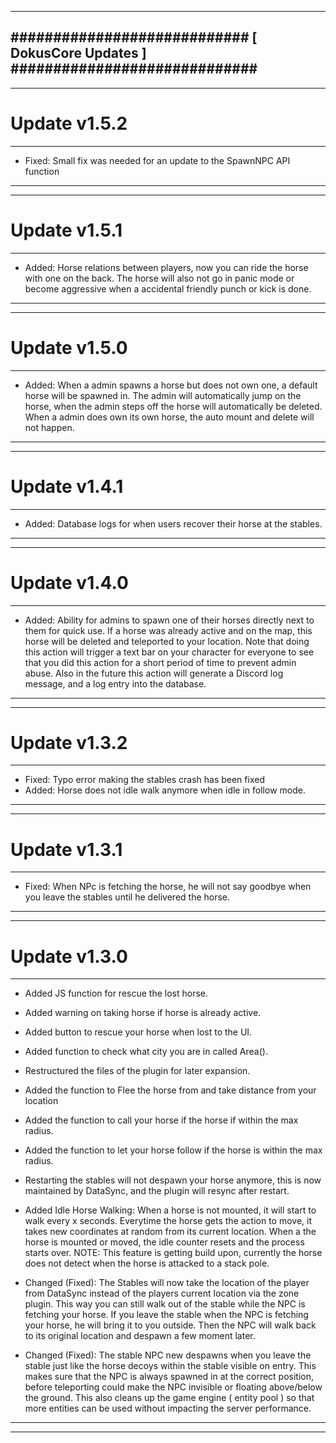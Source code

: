 --------------------------------------------------------------------------------
############################ [ DokusCore Updates ] #############################
--------------------------------------------------------------------------------
--------------------------------------------------------------------------------
# Update v1.5.2
--------------------------------------------------------------------------------
- Fixed: Small fix was needed for an update to the SpawnNPC API function
--------------------------------------------------------------------------------
--------------------------------------------------------------------------------
# Update v1.5.1
--------------------------------------------------------------------------------
- Added: Horse relations between players, now you can ride the horse with one
  on the back. The horse will also not go in panic mode or become aggressive
  when a accidental friendly punch or kick is done.
--------------------------------------------------------------------------------
--------------------------------------------------------------------------------
# Update v1.5.0
--------------------------------------------------------------------------------
- Added: When a admin spawns a horse but does not own one, a default horse will
  be spawned in. The admin will automatically jump on the horse, when the admin
  steps off the horse will automatically be deleted. When a admin does own its
  own horse, the auto mount and delete will not happen.
--------------------------------------------------------------------------------
--------------------------------------------------------------------------------
# Update v1.4.1
--------------------------------------------------------------------------------
- Added: Database logs for when users recover their horse at the stables.
--------------------------------------------------------------------------------
--------------------------------------------------------------------------------
# Update v1.4.0
--------------------------------------------------------------------------------
- Added: Ability for admins to spawn one of their horses directly next to them
  for quick use. If a horse was already active and on the map, this horse will
  be deleted and teleported to your location. Note that doing this action will
  trigger a text bar on your character for everyone to see that you did this
  action for a short period of time to prevent admin abuse. Also in the future
  this action will generate a Discord log message, and a log entry into the
  database.
--------------------------------------------------------------------------------
--------------------------------------------------------------------------------
# Update v1.3.2
--------------------------------------------------------------------------------
- Fixed: Typo error making the stables crash has been fixed
- Added: Horse does not idle walk anymore when idle in follow mode.
--------------------------------------------------------------------------------
--------------------------------------------------------------------------------
# Update v1.3.1
--------------------------------------------------------------------------------
- Fixed: When NPc is fetching the horse, he will not say goodbye when you leave
  the stables until he delivered the horse.
--------------------------------------------------------------------------------
--------------------------------------------------------------------------------
# Update v1.3.0
--------------------------------------------------------------------------------
- Added JS function for rescue the lost horse.
- Added warning on taking horse if horse is already active.
- Added button to rescue your horse when lost to the UI.
- Added function to check what city you are in called Area().
- Restructured the files of the plugin for later expansion.
- Added the function to Flee the horse from and take distance from your location
- Added the function to call your horse if the horse if within the max radius.
- Added the function to let your horse follow if the horse is within the max radius.
- Restarting the stables will not despawn your horse anymore, this is now
  maintained by DataSync, and the plugin will resync after restart.

- Added Idle Horse Walking:
  When a horse is not mounted, it will start to walk every x seconds. Everytime
  the horse gets the action to move, it takes new coordinates at random from its
  current location. When a the horse is mounted or moved, the idle counter resets
  and the process starts over. NOTE: This feature is getting build upon, currently
  the horse does not detect when the horse is attacked to a stack pole.

- Changed (Fixed):
  The Stables will now take the location of the player from DataSync instead of
  the players current location via the zone plugin. This way you can still walk
  out of the stable while the NPC is fetching your horse. If you leave the stable
  when the NPC is fetching your horse, he will bring it to you outside. Then the
  NPC will walk back to its original location and despawn a few moment later.

- Changed (Fixed):
  The stable NPC new despawns when you leave the stable just like the horse decoys
  within the stable visible on entry. This makes sure that the NPC is always spawned
  in at the correct position, before teleporting could make the NPC invisible or
  floating above/below the ground. This also cleans up the game engine ( entity pool )
  so that more entities can be used without impacting the server performance.
--------------------------------------------------------------------------------
--------------------------------------------------------------------------------
